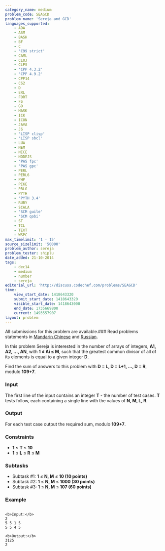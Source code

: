```yaml
---
category_name: medium
problem_code: SEAGCD
problem_name: 'Sereja and GCD'
languages_supported:
    - ADA
    - ASM
    - BASH
    - BF
    - C
    - 'C99 strict'
    - CAML
    - CLOJ
    - CLPS
    - 'CPP 4.3.2'
    - 'CPP 4.9.2'
    - CPP14
    - CS2
    - D
    - ERL
    - FORT
    - FS
    - GO
    - HASK
    - ICK
    - ICON
    - JAVA
    - JS
    - 'LISP clisp'
    - 'LISP sbcl'
    - LUA
    - NEM
    - NICE
    - NODEJS
    - 'PAS fpc'
    - 'PAS gpc'
    - PERL
    - PERL6
    - PHP
    - PIKE
    - PRLG
    - PYTH
    - 'PYTH 3.4'
    - RUBY
    - SCALA
    - 'SCM guile'
    - 'SCM qobi'
    - ST
    - TCL
    - TEXT
    - WSPC
max_timelimit: '1 - 15'
source_sizelimit: '50000'
problem_author: sereja
problem_tester: shiplu
date_added: 21-10-2014
tags:
    - dec14
    - medium
    - number
    - sereja
editorial_url: 'http://discuss.codechef.com/problems/SEAGCD'
time:
    view_start_date: 1418643320
    submit_start_date: 1418643320
    visible_start_date: 1418643000
    end_date: 1735669800
    current: 1493557907
layout: problem
---
```

All submissions for this problem are available.###  Read problems statements in [Mandarin Chinese](http://www.codechef.com/download/translated/DEC14/mandarin/SEAGCD.pdf) and [Russian](http://www.codechef.com/download/translated/DEC14/russian/SEAGCD.pdf).

In this problem Sereja is interested in the number of arrays of integers, **A1, A2, ..., AN**, with **1 ≤ Ai ≤ M**, such that the greatest common divisor of all of its elements is equal to a given integer **D**.

Find the sum of answers to this problem with **D = L, D = L+1, ..., D = R**, modulo **109+7**.

### Input

The first line of the input contains an integer **T** - the number of test cases. **T** tests follow, each containing a single line with the values of **N, M, L, R**.

### Output

For each test case output the required sum, modulo **109+7**.

### Constraints

- **1** ≤ **T** ≤ **10**
- **1** ≤ **L** ≤ **R** ≤ **M**

### Subtasks

- Subtask #1: **1** ≤ **N, M** ≤ **10 (10 points)**
- Subtask #2: **1** ≤ **N, M** ≤ **1000 (30 points)**
- Subtask #3: **1** ≤ **N, M** ≤ **107 (60 points)**

### Example

```

<b>Input:</b>
2
5 5 1 5
5 5 4 5

<b>Output:</b>
3125
2


```